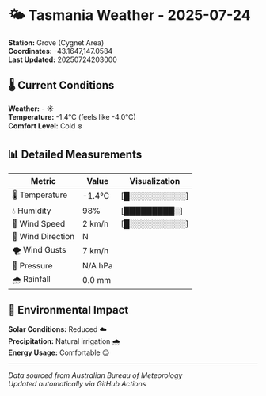 # 🌤️ Tasmania Weather - 2025-07-24

**Station:** Grove (Cygnet Area)  
**Coordinates:** -43.1647,147.0584  
**Last Updated:** 20250724203000

## 🌡️ Current Conditions

**Weather:** - ☀️  
**Temperature:** -1.4°C (feels like -4.0°C)  
**Comfort Level:** Cold ❄️

## 📊 Detailed Measurements

| Metric | Value | Visualization |
|--------|-------|---------------|
| 🌡️ Temperature | -1.4°C | [█░░░░░░░░░░] |
| 💧 Humidity | 98% | [█████████░] |
| 💨 Wind Speed | 2 km/h | [█░░░░░░░░░░] |
| 🧭 Wind Direction | N | |
| 🌪️ Wind Gusts | 7 km/h | |
| 🔽 Pressure | N/A hPa | |
| 🌧️ Rainfall | 0.0 mm | |

## 🌱 Environmental Impact

**Solar Conditions:** Reduced ☁️  
**Precipitation:** Natural irrigation 🌧️  
**Energy Usage:** Comfortable 😌

---
*Data sourced from Australian Bureau of Meteorology*  
*Updated automatically via GitHub Actions*
